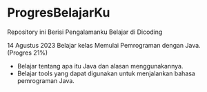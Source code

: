 # ProgresBelajarKu
Repository ini Berisi Pengalamanku Belajar di Dicoding

14 Agustus 2023
Belajar kelas Memulai Pemrograman dengan Java. (Progres 21%)
* Belajar tentang apa itu Java dan alasan menggunakannya.
* Belajar tools yang dapat digunakan untuk menjalankan bahasa pemrograman Java.
